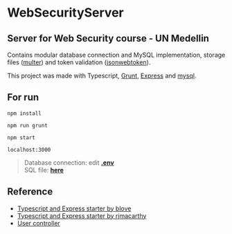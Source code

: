 # WebSecurityServer
## Server for Web Security course - UN Medellin

Contains modular database connection and MySQL implementation, storage files ([multer](https://www.npmjs.com/package/multer)) and token validation ([jsonwebtoken](https://www.npmjs.com/package/jsonwebtoken)).

This project was made with Typescript, [Grunt](https://gruntjs.com/), [Express](https://www.npmjs.com/package/express) and [mysql](https://www.npmjs.com/package/mysql).



## For run
`npm install`

`npm run grunt`

`npm start`

`localhost:3000`

> Database connection: edit **[.env](./.env)** <br>
> SQL file: **[here](./photoapp.sql)**

## Reference
- [Typescript and Express starter by blove](https://github.com/blove/typescript-express-starter/)
- [Typescript and Express starter by rjmacarthy](https://github.com/rjmacarthy/express-typescript-starter)
- [User controller](https://github.com/Microsoft/TypeScript-Node-Starter/blob/master/src/controllers/user.ts)
